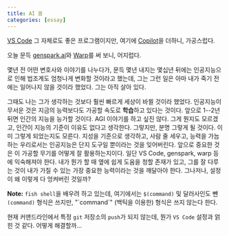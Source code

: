 ```yaml
---
title: AI 붐
categories: [essay]
---
```

[VS Code](https://code.visualstudio.com/) 그 자체로도 좋은 프로그램이지만, 여기에 [Copilot](https://code.visualstudio.com/docs/copilot/setup-simplified)을 더하니, 가공스럽다.

오늘 문득 [genspark.ai](https://www.genspark.ai/)와 [Warp](https://www.warp.dev/)를 써 보니, 어지럽다.

몇년 전 어떤 변호사와 이야기를 나누다가, 문득 몇년 내지는 몇십년 뒤에는 인공지능으로 인해 법조계도 엄청나게 변화할 것이라고 했는데, 그는 그런 일은 아마 내가 죽기 전에는 일어나지 않을 것이라 했었다. 그는 아직 살아 있다.

그때도 나는 그가 생각하는 것보다 훨씬 빠르게 세상이 바뀔 것이라 했었다. 인공지능이 무서운 것은 지금의 능력보다도 가공할 속도로 **학습**하고 있다는 것이다. 앞으로 1--2년 뒤면 인간의 지능을 능가할 것이다. AGI 이야기를 하고 싶진 않다. 그게 뭔지도 모르겠고, 인간이 지능의 기준이 이유도 없다고 생각한다. 그렇지만, 분명 그렇게 될 것이다. 이미 그렇게 되었는지도 모른다. 지성을 기준으로 생각하고, 사람 줄 세우고, 능력을 가늠하는 우리로서는 인공지능은 단지 도구일 뿐이라는 것을 잊어버린다. 앞으로 중요한 것은 이 가공할 무기를 어떻게 잘 활용하는지이다. 일단 VS Code, genspark, warp 등에 익숙해져야 한다. 내가 뭔가 할 때 옆에 쉽게 도움을 청할 존재가 있고, 그를 잘 다루는 것이 내가 가질 수 있는 가장 중요한 능력이라는 것을 깨달아야 한다. 그나저나, 설정이 왜 이렇게 다 엉켜버린 것일까?

**Note:** `fish shell`을 배우려 하고 있는데, 여기에서는 `$(command)` 및 달러사인도 뺀 `(command)` 형식은 쓰지만, "\`command\`" (백틱을 이용한) 형식은 쓰지 않는다 한다.

현재 커맨드라인에서 특정 `git` 저장소의 `push`가 되지 않는데, 뭔가 `VS Code` 설정과 얽힌 것 같다. 어떻게 해결할까...